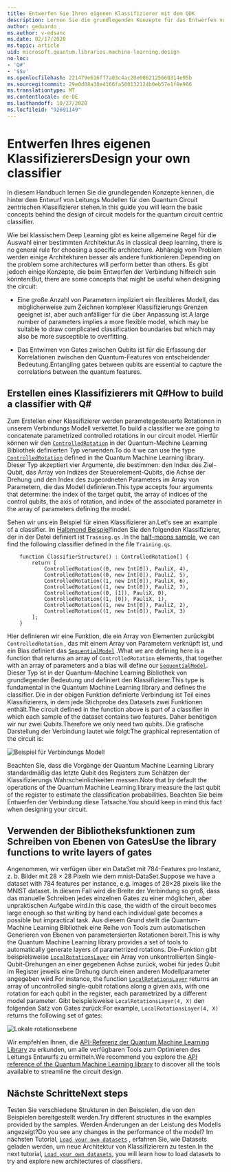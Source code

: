 ```yaml
---
title: Entwerfen Sie Ihren eigenen Klassifizierer mit dem QDK
description: Lernen Sie die grundlegenden Konzepte für das Entwerfen von Verbindungs Modellen für den Quantum Circuit zentrierten Klassifizierer kennen.
author: geduardo
ms.author: v-edsanc
ms.date: 02/17/2020
ms.topic: article
uid: microsoft.quantum.libraries.machine-learning.design
no-loc:
- 'Q#'
- '$$v'
ms.openlocfilehash: 221479e616ff7a03c4ac20e0062125660314e95b
ms.sourcegitcommit: 29e0d88a30e4166fa580132124b0eb57e1f0e986
ms.translationtype: MT
ms.contentlocale: de-DE
ms.lasthandoff: 10/27/2020
ms.locfileid: "92691149"
---
```

# <a name="design-your-own-classifier"></a><span data-ttu-id="c5286-103">Entwerfen Ihres eigenen Klassifizierers</span><span class="sxs-lookup"><span data-stu-id="c5286-103">Design your own classifier</span></span>

<span data-ttu-id="c5286-104">In diesem Handbuch lernen Sie die grundlegenden Konzepte kennen, die hinter dem Entwurf von Leitungs Modellen für den Quantum Circuit zentrischen Klassifizierer stehen.</span><span class="sxs-lookup"><span data-stu-id="c5286-104">In this guide you will learn the basic concepts behind the design of circuit models for the quantum circuit centric classifier.</span></span>

<span data-ttu-id="c5286-105">Wie bei klassischem Deep Learning gibt es keine allgemeine Regel für die Auswahl einer bestimmten Architektur.</span><span class="sxs-lookup"><span data-stu-id="c5286-105">As in classical deep learning, there is no general rule for choosing a specific architecture.</span></span> <span data-ttu-id="c5286-106">Abhängig vom Problem werden einige Architekturen besser als andere funktionieren.</span><span class="sxs-lookup"><span data-stu-id="c5286-106">Depending on the problem some architectures will perform better than others.</span></span> <span data-ttu-id="c5286-107">Es gibt jedoch einige Konzepte, die beim Entwerfen der Verbindung hilfreich sein könnten:</span><span class="sxs-lookup"><span data-stu-id="c5286-107">But, there are some concepts that might be useful when designing the circuit:</span></span>

- <span data-ttu-id="c5286-108">Eine große Anzahl von Parametern impliziert ein flexibleres Modell, das möglicherweise zum Zeichnen komplexer Klassifizierungs Grenzen geeignet ist, aber auch anfälliger für die über Anpassung ist.</span><span class="sxs-lookup"><span data-stu-id="c5286-108">A large number of parameters implies a more flexible model, which may be suitable to draw complicated classification boundaries but which may also be more susceptible to overfitting.</span></span>

- <span data-ttu-id="c5286-109">Das Entwirren von Gates zwischen Qubits ist für die Erfassung der Korrelationen zwischen den Quantum-Features von entscheidender Bedeutung.</span><span class="sxs-lookup"><span data-stu-id="c5286-109">Entangling gates between qubits are essential to capture the correlations between the quantum features.</span></span>

## <a name="how-to-build-a-classifier-with-q"></a><span data-ttu-id="c5286-110">Erstellen eines Klassifizierers mit Q\#</span><span class="sxs-lookup"><span data-stu-id="c5286-110">How to build a classifier with Q\#</span></span>

<span data-ttu-id="c5286-111">Zum Erstellen einer Klassifizierer werden parametegesteuerte Rotationen in unserem Verbindungs Modell verkettet.</span><span class="sxs-lookup"><span data-stu-id="c5286-111">To build a classifier we are going to concatenate parametrized controlled rotations in our circuit model.</span></span> <span data-ttu-id="c5286-112">Hierfür können wir den [`ControlledRotation`](xref:Microsoft.Quantum.MachineLearning.ControlledRotation) in der Quantum-Machine Learning Bibliothek definierten Typ verwenden.</span><span class="sxs-lookup"><span data-stu-id="c5286-112">To do it we can use the type [`ControlledRotation`](xref:Microsoft.Quantum.MachineLearning.ControlledRotation) defined in the Quantum Machine Learning library.</span></span> <span data-ttu-id="c5286-113">Dieser Typ akzeptiert vier Argumente, die bestimmen: den Index des Ziel-Qubit, das Array von Indizes der Steuerelement-Qubits, die Achse der Drehung und den Index des zugeordneten Parameters im Array von Parametern, die das Modell definieren.</span><span class="sxs-lookup"><span data-stu-id="c5286-113">This type accepts four arguments that determine: the index of the target qubit, the array of indices of the control qubits, the axis of rotation, and index of the associated parameter in the array of parameters defining the model.</span></span>

<span data-ttu-id="c5286-114">Sehen wir uns ein Beispiel für einen Klassifizierer an.</span><span class="sxs-lookup"><span data-stu-id="c5286-114">Let's see an example of a classifier.</span></span> <span data-ttu-id="c5286-115">Im [Halbmond Beispiel](https://github.com/microsoft/Quantum/tree/main/samples/machine-learning/half-moons)finden Sie den folgenden Klassifizierer, der in der Datei definiert ist `Training.qs` .</span><span class="sxs-lookup"><span data-stu-id="c5286-115">In the [half-moons sample](https://github.com/microsoft/Quantum/tree/main/samples/machine-learning/half-moons), we can find the following classifier defined in the file `Training.qs`.</span></span>

```qsharp
    function ClassifierStructure() : ControlledRotation[] {
        return [
            ControlledRotation((0, new Int[0]), PauliX, 4),
            ControlledRotation((0, new Int[0]), PauliZ, 5),
            ControlledRotation((1, new Int[0]), PauliX, 6),
            ControlledRotation((1, new Int[0]), PauliZ, 7),
            ControlledRotation((0, [1]), PauliX, 0),
            ControlledRotation((1, [0]), PauliX, 1),
            ControlledRotation((1, new Int[0]), PauliZ, 2),
            ControlledRotation((1, new Int[0]), PauliX, 3)
        ];
    }
 ```

<span data-ttu-id="c5286-116">Hier definieren wir eine Funktion, die ein Array von Elementen zurückgibt `ControlledRotation` , das mit einem Array von Parametern verknüpft ist, und ein Bias definiert das [`SequentialModel`](xref:Microsoft.Quantum.MachineLearning.SequentialModel) .</span><span class="sxs-lookup"><span data-stu-id="c5286-116">What we are defining here is a function that returns an array of `ControlledRotation` elements, that together with an array of parameters and a bias will define our [`SequentialModel`](xref:Microsoft.Quantum.MachineLearning.SequentialModel).</span></span> <span data-ttu-id="c5286-117">Dieser Typ ist in der Quantum-Machine Learning Bibliothek von grundlegender Bedeutung und definiert den Klassifizierer.</span><span class="sxs-lookup"><span data-stu-id="c5286-117">This type is fundamental in the Quantum Machine Learning library and defines the classifier.</span></span> <span data-ttu-id="c5286-118">Die in der obigen Funktion definierte Verbindung ist Teil eines Klassifizierers, in dem jede Stichprobe des Datasets zwei Funktionen enthält.</span><span class="sxs-lookup"><span data-stu-id="c5286-118">The circuit defined in the function above is part of a classifier in which each sample of the dataset contains two features.</span></span> <span data-ttu-id="c5286-119">Daher benötigen wir nur zwei Qubits.</span><span class="sxs-lookup"><span data-stu-id="c5286-119">Therefore we only need two qubits.</span></span> <span data-ttu-id="c5286-120">Die grafische Darstellung der Verbindung lautet wie folgt:</span><span class="sxs-lookup"><span data-stu-id="c5286-120">The graphical representation of the circuit is:</span></span>

 ![Beispiel für Verbindungs Modell](~/media/circuit_model_1.PNG)

<span data-ttu-id="c5286-122">Beachten Sie, dass die Vorgänge der Quantum Machine Learning Library standardmäßig das letzte Qubit des Registers zum Schätzen der Klassifizierungs Wahrscheinlichkeiten messen.</span><span class="sxs-lookup"><span data-stu-id="c5286-122">Note that by default the operations of the Quantum Machine Learning library measure the last qubit of the register to estimate the classification probabilities.</span></span> <span data-ttu-id="c5286-123">Beachten Sie beim Entwerfen der Verbindung diese Tatsache.</span><span class="sxs-lookup"><span data-stu-id="c5286-123">You should keep in mind this fact when designing your circuit.</span></span>

## <a name="use-the-library-functions-to-write-layers-of-gates"></a><span data-ttu-id="c5286-124">Verwenden der Bibliotheksfunktionen zum Schreiben von Ebenen von Gates</span><span class="sxs-lookup"><span data-stu-id="c5286-124">Use the library functions to write layers of gates</span></span>

<span data-ttu-id="c5286-125">Angenommen, wir verfügen über ein DataSet mit 784-Features pro Instanz, z. b. Bilder mit 28 × 28 Pixeln wie dem mnist-DataSet.</span><span class="sxs-lookup"><span data-stu-id="c5286-125">Suppose we have a dataset with 784 features per instance, e.g. images of 28×28 pixels like the MNIST dataset.</span></span> <span data-ttu-id="c5286-126">In diesem Fall wird die Breite der Verbindung so groß, dass das manuelle Schreiben jedes einzelnen Gates zu einer möglichen, aber unpraktischen Aufgabe wird.</span><span class="sxs-lookup"><span data-stu-id="c5286-126">In this case, the width of the circuit becomes large enough so that writing by hand each individual gate becomes a possible but impractical task.</span></span> <span data-ttu-id="c5286-127">Aus diesem Grund stellt die Quantum-Machine Learning Bibliothek eine Reihe von Tools zum automatischen Generieren von Ebenen von parametersierten Rotationen bereit.</span><span class="sxs-lookup"><span data-stu-id="c5286-127">This is why the Quantum Machine Learning library provides a set of tools to automatically generate layers of parametrized rotations.</span></span> <span data-ttu-id="c5286-128">Die-Funktion gibt beispielsweise [`LocalRotationsLayer`](xref:Microsoft.Quantum.MachineLearning.LocalRotationsLayer) ein Array von unkontrollierten Single-Qubit-Drehungen an einer gegebenen Achse zurück, wobei für jedes Qubit im Register jeweils eine Drehung durch einen anderen Modellparameter angegeben wird.</span><span class="sxs-lookup"><span data-stu-id="c5286-128">For instance, the function [`LocalRotationsLayer`](xref:Microsoft.Quantum.MachineLearning.LocalRotationsLayer) returns an array of uncontrolled single-qubit rotations along a given axis, with one rotation for each qubit in the register, each parametrized by a different model parameter.</span></span> <span data-ttu-id="c5286-129">Gibt beispielsweise `LocalRotationsLayer(4, X)` den folgenden Satz von Gates zurück:</span><span class="sxs-lookup"><span data-stu-id="c5286-129">For example, `LocalRotationsLayer(4, X)` returns the following set of gates:</span></span>

 ![Lokale rotationsebene](~/media/local_rotations_layer.PNG)

<span data-ttu-id="c5286-131">Wir empfehlen Ihnen, die [API-Referenz der Quantum Machine Learning Library](xref:Microsoft.Quantum.MachineLearning) zu erkunden, um alle verfügbaren Tools zum Optimieren des Leitungs Entwurfs zu ermitteln.</span><span class="sxs-lookup"><span data-stu-id="c5286-131">We recommend you explore the [API reference of the Quantum Machine Learning library](xref:Microsoft.Quantum.MachineLearning) to discover all the tools available to streamline the circuit design.</span></span>

## <a name="next-steps"></a><span data-ttu-id="c5286-132">Nächste Schritte</span><span class="sxs-lookup"><span data-stu-id="c5286-132">Next steps</span></span>

 <span data-ttu-id="c5286-133">Testen Sie verschiedene Strukturen in den Beispielen, die von den Beispielen bereitgestellt werden.</span><span class="sxs-lookup"><span data-stu-id="c5286-133">Try different structures in the examples provided by the samples.</span></span> <span data-ttu-id="c5286-134">Werden Änderungen an der Leistung des Modells angezeigt?</span><span class="sxs-lookup"><span data-stu-id="c5286-134">Do you see any changes in the performance of the model?</span></span> <span data-ttu-id="c5286-135">Im nächsten Tutorial, [`Load your own datasets`](xref:microsoft.quantum.libraries.machine-learning.load) , erfahren Sie, wie Datasets geladen werden, um neue Architektur von Klassifizierern zu testen.</span><span class="sxs-lookup"><span data-stu-id="c5286-135">In the next tutorial, [`Load your own datasets`](xref:microsoft.quantum.libraries.machine-learning.load), you will learn how to load datasets to try and explore new architectures of classifiers.</span></span>
